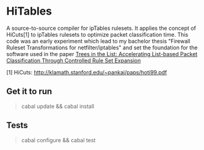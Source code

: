 # HiTables
A source-to-source compiler for ipTables rulesets. It applies the concept of HiCuts[1] to ipTables rulesets to optimize packet classification time. This code was an early experiment which lead to my bachelor thesis "Firewall Ruleset Transformations for netfilter/iptables" and set the foundation for the software used in the paper [Trees in the List: Accelerating List-based Packet Classification Through Controlled Rule Set Expansion](http://ti-publications.informatik.hu-berlin.de/publications/167/)

[1]
HiCuts: http://klamath.stanford.edu/~pankaj/paps/hoti99.pdf

## Get it to run

> cabal update && cabal install

## Tests

> cabal configure && cabal test
